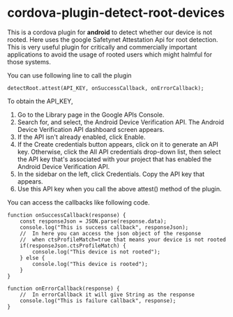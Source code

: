 # cordova-plugin-detect-root-devices
This is a cordova plugin for **android** to detect whether our device is not rooted. Here uses the google Safetynet Attestation Api for root detection. This is very useful plugin for critically and commercially important applications to avoid the usage of rooted users which might halmful for those systems.

You can use following line to call the plugin
```
detectRoot.attest(API_KEY, onSuccessCallback, onErrorCallback);
```
To obtain the API_KEY,
1. Go to the Library page in the Google APIs Console.
2. Search for, and select, the Android Device Verification API. The Android Device Verification API dashboard screen appears.
3. If the API isn't already enabled, click Enable.
4. If the Create credentials button appears, click on it to generate an API key. Otherwise, click the All API credentials drop-down list, then select the API key that's associated with your project that has enabled the Android Device Verification API.
5. In the sidebar on the left, click Credentials. Copy the API key that appears.
6. Use this API key when you call the above attest() method of the plugin.

You can access the callbacks like following code.
```
function onSuccessCallback(response) {
    const responseJson = JSON.parse(response.data);
    console.log("This is success callback", responseJson);
    //  In here you can access the json object of the response
    //  when ctsProfileMatch=true that means your device is not rooted
    if(responseJson.ctsProfileMatch) {
        console.log("This device is not rooted");
    } else {
        console.log("This device is rooted");
    }
}

function onErrorCallback(response) {
    //  In errorCallback it will give String as the response
    console.log("This is failure callback", response);
}
```
